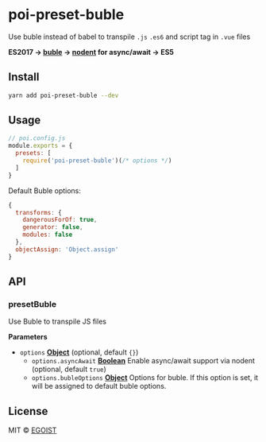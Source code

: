 # poi-preset-buble

Use buble instead of babel to transpile `.js` `.es6` and script tag in `.vue` files

__ES2017 -> [buble](https://github.com/Rich-Harris/buble) -> [nodent](https://github.com/MatAtBread/nodent-compiler) for async/await -> ES5__

## Install

```bash
yarn add poi-preset-buble --dev
```

## Usage

```js
// poi.config.js
module.exports = {
  presets: [
    require('poi-preset-buble')(/* options */)
  ]
}
```

Default Buble options:

```js
{
  transforms: {
    dangerousForOf: true,
    generator: false,
    modules: false
  },
  objectAssign: 'Object.assign'
}
```

## API

<!-- Generated by documentation.js. Update this documentation by updating the source code. -->

### presetBuble

Use Buble to transpile JS files

**Parameters**

-   `options` **[Object](https://developer.mozilla.org/en-US/docs/Web/JavaScript/Reference/Global_Objects/Object)**  (optional, default `{}`)
    -   `options.asyncAwait` **[Boolean](https://developer.mozilla.org/en-US/docs/Web/JavaScript/Reference/Global_Objects/Boolean)** Enable async/await support via nodent (optional, default `true`)
    -   `options.bubleOptions` **[Object](https://developer.mozilla.org/en-US/docs/Web/JavaScript/Reference/Global_Objects/Object)** Options for buble.
        If this option is set, it will be assigned to default buble options.

## License

MIT © [EGOIST](https://github.com/egoist)
